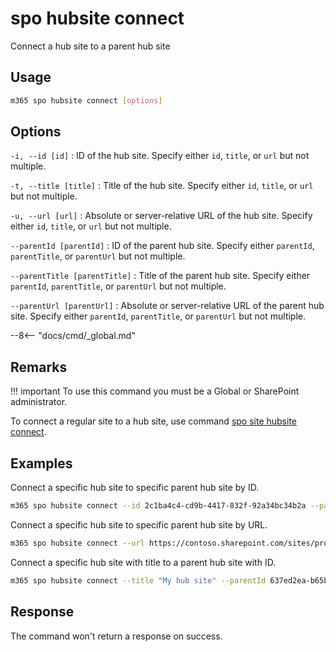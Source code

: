 # spo hubsite connect

Connect a hub site to a parent hub site

## Usage

```sh
m365 spo hubsite connect [options]
```

## Options

`-i, --id [id]`
: ID of the hub site. Specify either `id`, `title`, or `url` but not multiple.

`-t, --title [title]`
: Title of the hub site. Specify either `id`, `title`, or `url` but not multiple.

`-u, --url [url]`
: Absolute or server-relative URL of the hub site. Specify either `id`, `title`, or `url` but not multiple.

`--parentId [parentId]`
: ID of the parent hub site. Specify either `parentId`, `parentTitle`, or `parentUrl` but not multiple.

`--parentTitle [parentTitle]`
: Title of the parent hub site. Specify either `parentId`, `parentTitle`, or `parentUrl` but not multiple.

`--parentUrl [parentUrl]`
: Absolute or server-relative URL of the parent hub site. Specify either `parentId`, `parentTitle`, or `parentUrl` but not multiple.

--8<-- "docs/cmd/_global.md"

## Remarks

!!! important
    To use this command you must be a Global or SharePoint administrator.

To connect a regular site to a hub site, use command [spo site hubsite connect](../site/site-hubsite-connect.md).

## Examples

Connect a specific hub site to specific parent hub site by ID.

```sh
m365 spo hubsite connect --id 2c1ba4c4-cd9b-4417-832f-92a34bc34b2a --parentId 637ed2ea-b65b-4a4b-a3d7-ad86953224a4
```

Connect a specific hub site to specific parent hub site by URL.

```sh
m365 spo hubsite connect --url https://contoso.sharepoint.com/sites/project-x --parentUrl https://contoso.sharepoint.com/sites/projects
```

Connect a specific hub site with title to a parent hub site with ID.

```sh
m365 spo hubsite connect --title "My hub site" --parentId 637ed2ea-b65b-4a4b-a3d7-ad86953224a4
```

## Response

The command won't return a response on success.
